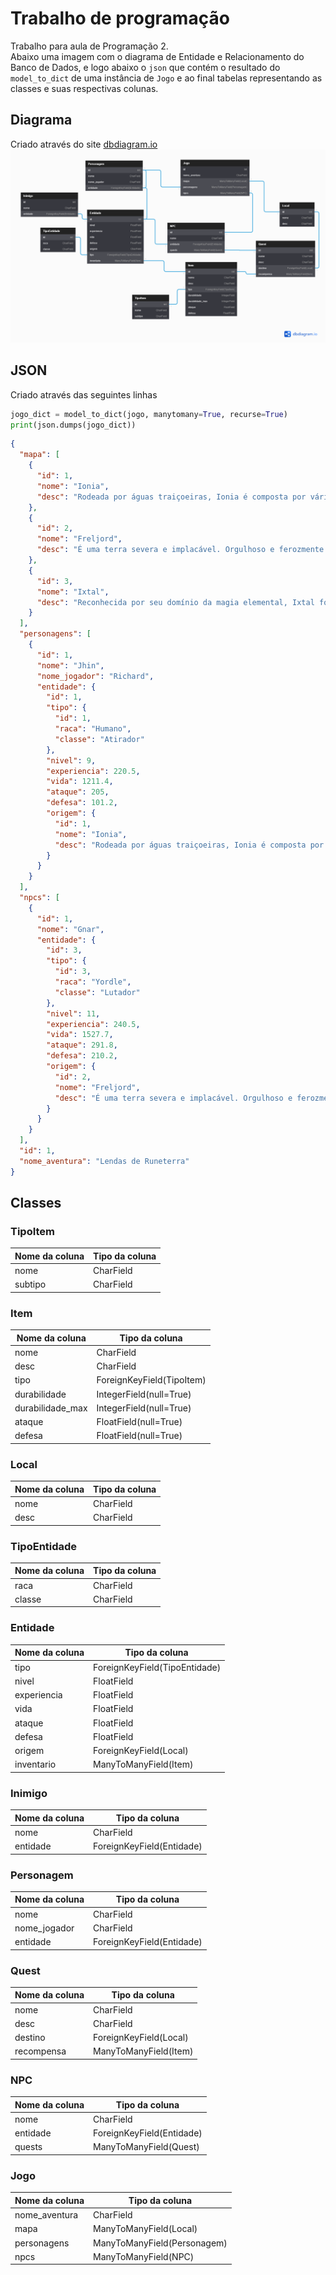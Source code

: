 # Trabalho de programação
Trabalho para aula de Programação 2. \
Abaixo uma imagem com o diagrama de Entidade e Relacionamento do Banco de Dados, e logo abaixo o `json` que contém o resultado do `model_to_dict` de uma instância de `Jogo` e ao final tabelas representando as classes e suas respectivas colunas.

## Diagrama
Criado através do site [dbdiagram.io](https://dbdiagram.io)
![Imagem do Diagrama Entidade Relacionamento](arquivos/diagrama.png)

## JSON
Criado através das seguintes linhas
```python
jogo_dict = model_to_dict(jogo, manytomany=True, recurse=True)
print(json.dumps(jogo_dict))
```

```json
{
  "mapa": [
    {
      "id": 1,
      "nome": "Ionia",
      "desc": "Rodeada por águas traiçoeiras, Ionia é composta por várias províncias aliadas dispersas ao longo do arquipélago gigantesco conhecido como as Primeiras Terras."
    },
    {
      "id": 2,
      "nome": "Freljord",
      "desc": "É uma terra severa e implacável. Orgulhoso e ferozmente independente, seu povo é composto de guerreiros natos, com uma forte cultura de saqueamento."
    },
    {
      "id": 3,
      "nome": "Ixtal",
      "desc": "Reconhecida por seu domínio da magia elemental, Ixtal foi uma das primeiras nações independentes que se uniram ao império shurimane."
    }
  ],
  "personagens": [
    {
      "id": 1,
      "nome": "Jhin",
      "nome_jogador": "Richard",
      "entidade": {
        "id": 1,
        "tipo": {
          "id": 1,
          "raca": "Humano",
          "classe": "Atirador"
        },
        "nivel": 9,
        "experiencia": 220.5,
        "vida": 1211.4,
        "ataque": 205,
        "defesa": 101.2,
        "origem": {
          "id": 1,
          "nome": "Ionia",
          "desc": "Rodeada por águas traiçoeiras, Ionia é composta por várias províncias aliadas dispersas ao longo do arquipélago gigantesco conhecido como as Primeiras Terras."
        }
      }
    }
  ],
  "npcs": [
    {
      "id": 1,
      "nome": "Gnar",
      "entidade": {
        "id": 3,
        "tipo": {
          "id": 3,
          "raca": "Yordle",
          "classe": "Lutador"
        },
        "nivel": 11,
        "experiencia": 240.5,
        "vida": 1527.7,
        "ataque": 291.8,
        "defesa": 210.2,
        "origem": {
          "id": 2,
          "nome": "Freljord",
          "desc": "É uma terra severa e implacável. Orgulhoso e ferozmente independente, seu povo é composto de guerreiros natos, com uma forte cultura de saqueamento."
        }
      }
    }
  ],
  "id": 1,
  "nome_aventura": "Lendas de Runeterra"
}
```

## Classes
### TipoItem
Nome da coluna | Tipo da coluna |
---------------|----------------|
nome           | CharField      |
subtipo        | CharField      |

### Item
Nome da coluna | Tipo da coluna |
---------------|----------------|
nome | CharField
desc | CharField
tipo | ForeignKeyField(TipoItem)
durabilidade | IntegerField(null=True)
durabilidade_max | IntegerField(null=True)
ataque | FloatField(null=True)
defesa | FloatField(null=True)

### Local
Nome da coluna | Tipo da coluna |
---------------|----------------|
nome | CharField
desc | CharField

### TipoEntidade
Nome da coluna | Tipo da coluna |
---------------|----------------|
raca | CharField
classe | CharField

### Entidade
Nome da coluna | Tipo da coluna |
---------------|----------------|
tipo | ForeignKeyField(TipoEntidade)
nivel | FloatField
experiencia | FloatField
vida | FloatField
ataque | FloatField
defesa | FloatField
origem | ForeignKeyField(Local)
inventario | ManyToManyField(Item)

### Inimigo
Nome da coluna | Tipo da coluna |
---------------|----------------|
nome | CharField
entidade | ForeignKeyField(Entidade)

### Personagem
Nome da coluna | Tipo da coluna |
---------------|----------------|
nome | CharField
nome_jogador | CharField
entidade | ForeignKeyField(Entidade)

### Quest
Nome da coluna | Tipo da coluna |
---------------|----------------|
nome | CharField
desc | CharField
destino | ForeignKeyField(Local)
recompensa | ManyToManyField(Item)

### NPC
Nome da coluna | Tipo da coluna |
---------------|----------------|
nome | CharField
entidade | ForeignKeyField(Entidade)
quests | ManyToManyField(Quest)

### Jogo
Nome da coluna | Tipo da coluna |
---------------|----------------|
nome_aventura | CharField
mapa | ManyToManyField(Local)
personagens | ManyToManyField(Personagem)
npcs | ManyToManyField(NPC)
